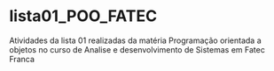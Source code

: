 # lista01_POO_FATEC
Atividades da lista 01 realizadas da matéria Programação orientada a objetos no curso de Analise e desenvolvimento de Sistemas em Fatec Franca
